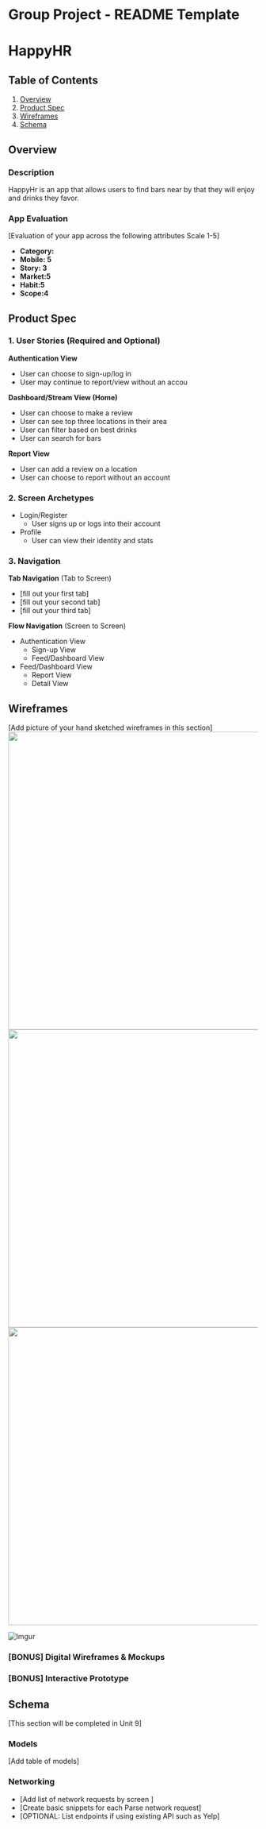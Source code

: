 Group Project - README Template
===

# HappyHR

## Table of Contents
1. [Overview](#Overview)
1. [Product Spec](#Product-Spec)
1. [Wireframes](#Wireframes)
2. [Schema](#Schema)

## Overview
### Description
HappyHr is an app that allows users to find bars near by that they will enjoy and drinks they favor. 

### App Evaluation
[Evaluation of your app across the following attributes Scale 1-5]
- **Category:**
- **Mobile: 5**
- **Story: 3**
- **Market:5**
- **Habit:5**
- **Scope:4**

## Product Spec

### 1. User Stories (Required and Optional)

**Authentication View**

* User can choose to sign-up/log in
* User may continue to report/view without an accou

**Dashboard/Stream View (Home)**

* User can choose to make a review
* User can see top three locations in their area
* User can filter based on best drinks
* User can search for bars

**Report View**
* User can add a review on a location
* User can choose to report without an account



### 2. Screen Archetypes

* Login/Register
   * User signs up or logs into their account
* Profile
   * User can view their identity and stats

### 3. Navigation

**Tab Navigation** (Tab to Screen)

* [fill out your first tab]
* [fill out your second tab]
* [fill out your third tab]

**Flow Navigation** (Screen to Screen)

* Authentication View
   * Sign-up View
   * Feed/Dashboard View
* Feed/Dashboard View
   * Report View
   * Detail View

## Wireframes
[Add picture of your hand sketched wireframes in this section]
<img src="(https://imgur.com/gLYVYmu)" width=600>
<img src="(https://i.imgur.com/nLO24ku.png)" width=600>
<img src="([Imgur](https://imgur.com/Oxe3kLx)" width=600>

![Imgur](https://i.imgur.com/SskWCwv.png)
### [BONUS] Digital Wireframes & Mockups

### [BONUS] Interactive Prototype

## Schema 
[This section will be completed in Unit 9]
### Models
[Add table of models]
### Networking
- [Add list of network requests by screen ]
- [Create basic snippets for each Parse network request]
- [OPTIONAL: List endpoints if using existing API such as Yelp]
